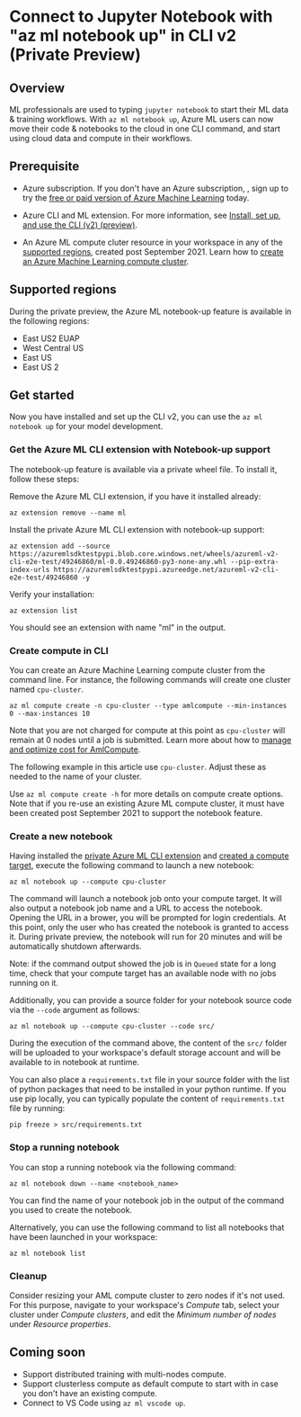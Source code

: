 # Connect to Jupyter Notebook with "az ml notebook up" in CLI v2 (Private Preview)

## Overview 

ML professionals are used to typing `jupyter notebook` to start their ML data & training workflows.  With `az ml notebook up`, Azure ML users can now move their code & notebooks to the cloud in one CLI command, and start using cloud data and compute in their workflows. 

## Prerequisite 

* Azure subscription. If you don't have an Azure subscription, , sign up to try the [free or paid version of Azure Machine Learning](https://azure.microsoft.com/free/) today.

* Azure CLI and ML extension. For more information, see [Install, set up, and use the CLI (v2) (preview)](how-to-configure-cli.md). 

* An Azure ML compute cluter resource in your workspace in any of the [supported regions](#supported-regions), created post September 2021. Learn how to [create an Azure Machine Learning compute cluster](https://docs.microsoft.com/azure/machine-learning/how-to-create-attach-compute-cluster?tabs=python). 

## Supported regions

During the private preview, the Azure ML notebook-up feature is available in the following regions:

* East US2 EUAP
* West Central US
* East US
* East US 2

## Get started 

Now you have installed and set up the CLI v2, you can use the `az ml notebook up` for your model development. 

### Get the Azure ML CLI extension with Notebook-up support

The notebook-up feature is available via a private wheel file. To install it, follow these steps:

Remove the Azure ML CLI extension, if you have it installed already:
```shell
az extension remove --name ml
```

Install the private Azure ML CLI extension with notebook-up support:
```shell
az extension add --source https://azuremlsdktestpypi.blob.core.windows.net/wheels/azureml-v2-cli-e2e-test/49246860/ml-0.0.49246860-py3-none-any.whl --pip-extra-index-urls https://azuremlsdktestpypi.azureedge.net/azureml-v2-cli-e2e-test/49246860 -y
```

Verify your installation:
```shell
az extension list
```
You should see an extension with name "ml" in the output.


### Create compute in CLI

You can create an Azure Machine Learning compute cluster from the command line. For instance, the following commands will create one cluster named `cpu-cluster`.
```dotnetcli
az ml compute create -n cpu-cluster --type amlcompute --min-instances 0 --max-instances 10 
```
Note that you are not charged for compute at this point as `cpu-cluster` will remain at 0 nodes until a job is submitted. Learn more about how to [manage and optimize cost for AmlCompute](how-to-manage-optimize-cost.md#use-azure-machine-learning-compute-cluster-amlcompute).

The following example in this article use `cpu-cluster`. Adjust these as needed to the name of your cluster.

Use `az ml compute create -h` for more details on compute create options. Note that if you re-use an existing Azure ML compute cluster, it must have been created post September 2021 to support the notebook feature.

### Create a new notebook 

Having installed the [private Azure ML CLI extension](#Get-the-azure-ml-cli-extension-with-notebook-up-support) and [created a compute target](#create-compute-in-cli), execute the following command to launch a new notebook:
```shell
az ml notebook up --compute cpu-cluster
```

The command will launch a notebook job onto your compute target. It will also output a notebook job name and a URL to access the notebook. Opening the URL in a brower, you will be prompted for login credentials. At this point, only the user who has created the notebook is granted to access it. During private preview, the notebook will run for 20 minutes and will be automatically shutdown afterwards.

Note: if the command output showed the job is in `Queued` state for a long time, check that your compute target has an available node with no jobs running on it.

Additionally, you can provide a source folder for your notebook source code via the `--code` argument as follows:
```shell
az ml notebook up --compute cpu-cluster --code src/
```

During the execution of the command above, the content of the `src/` folder will be uploaded to your workspace's default storage account and will be available to in notebook at runtime.

You can also place a `requirements.txt` file in your source folder with the list of python packages that need to be installed in your python runtime. If you use pip locally, you can typically populate the content of `requirements.txt` file by running:
```shell
pip freeze > src/requirements.txt
```


### Stop a running notebook

You can stop a running notebook via the following command:

```shell
az ml notebook down --name <notebook_name>
```

You can find the name of your notebook job in the output of the command you used to create the notebook.

Alternatively, you can use the following command to list all notebooks that have been launched in your workspace:

```shell
az ml notebook list
```

### Cleanup

Consider resizing your AML compute cluster to zero nodes if it's not used. For this purpose, navigate to your workspace's *Compute* tab, select your cluster under *Compute clusters*, and edit the *Minimum number of nodes* under *Resource properties*.


## Coming soon

* Support distributed training with multi-nodes compute.
* Support clusterless compute as default compute to start with in case you don't have an existing compute. 
* Connect to VS Code using `az ml vscode up`. 
